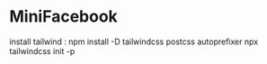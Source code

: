 # MiniFacebook
   install tailwind :
      npm install -D tailwindcss postcss autoprefixer
       npx tailwindcss init -p
